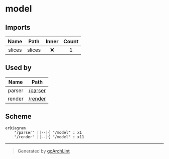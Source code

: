 # model

## Imports

|  Name  |  Path  | Inner | Count |
|:------:|:------:|:-----:|:-----:|
| slices | slices |  ❌   |   1   |

## Used by

|  Name  |         Path         |
|:------:|:--------------------:|
| parser | [/parser](parser.md) |
| render | [/render](render.md) |

## Scheme

```mermaid
erDiagram
    "/parser" ||--|{ "/model" : x1
    "/render" ||--|{ "/model" : x11
```

---

> Generated by [goArchLint](https://github.com/gbh007/goarchlint)
